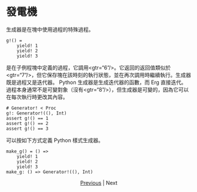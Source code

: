 # 發電機

生成器是在塊中使用過程的特殊過程。


```erg
g!() =
    yield! 1
    yield! 2
    yield! 3
```

是在子例程塊中定義的過程，它調用<gtr=“6”/>。它返回的返回值類似於<gtr=“7”/>，但它保存塊在該時刻的執行狀態，並在再次調用時繼續執行。生成器既是過程又是迭代器。 Python 生成器是生成迭代器的函數，而 Erg 直接迭代。過程本身通常不是可變對象（沒有<gtr=“8”/>），但生成器是可變的，因為它可以在每次執行時更改其內容。


```erg
# Generator! < Proc
g!: Generator!((), Int)
assert g!() == 1
assert g!() == 2
assert g!() == 3
```

可以按如下方式定義 Python 樣式生成器。


```erg
make_g() = () =>
    yield! 1
    yield! 2
    yield! 3
make_g: () => Generator!((), Int)
```

<p align='center'>
    <a href='./33_package_system.md'>Previous</a> | Next
</p>